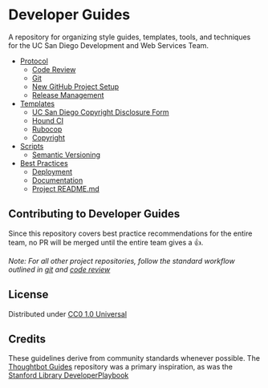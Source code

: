 # Developer Guides
A repository for organizing style guides, templates, tools, and techniques for the UC San Diego Development and Web Services Team.

* [Protocol](protocol/README.md)
  * [Code Review](protocol/code_review.md)
  * [Git](protocol/git.md)
  * [New GitHub Project Setup](protocol/new_project.md)
  * [Release Management](protocol/release_management.md)
* [Templates](templates/README.md)
  * [UC San Diego Copyright Disclosure Form](http://invent.ucsd.edu/invent/researchers/reporting-new-innovation/copyright-disclosure-form/)
  * [Hound CI](templates/.hound.yml)
  * [Rubocop](templates/.rubocop.yml)
  * [Copyright](templates/UC_Copyright_Notice.txt)
* [Scripts](scripts/README.md)
  * [Semantic Versioning](scripts/semver-bump)
* [Best Practices](best-practices/README.md)
  * [Deployment](best-practices/deployment.md)
  * [Documentation](best-practices/documentation.md)
  * [Project README.md](best-practices/project_readme.md)

## Contributing to Developer Guides
Since this repository covers best practice recommendations for the entire team,
no PR will be merged until the entire team gives a :thumbsup:.

*Note: For all other project repositories, follow the standard workflow outlined
in [git](protocol/git.md) and [code review](protocol/code_review.md)*

## License
Distributed under [CC0 1.0 Universal](LICENSE)

## Credits
These guidelines derive from community standards whenever possible. The [Thoughtbot Guides](http://github.com/thoughtbot/guides) repository was a primary inspiration, as was the [Stanford Library DeveloperPlaybook](https://github.com/sul-dlss/DeveloperPlaybook)
